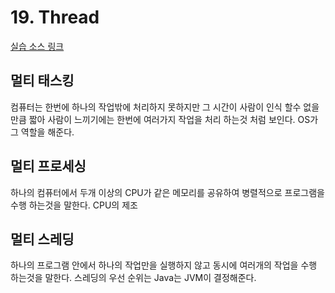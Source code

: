 # 19. Thread

[실습 소스 링크](https://github.com/jinrang2/TJS_BigData/tree/master/src/1_JAVA/ch19_thread/src/com)

## 멀티 태스킹

컴퓨터는 한번에 하나의 작업밖에 처리하지 못하지만 그 시간이 사람이 인식 할수 없을만큼 짧아 사람이 느끼기에는 한번에 여러가지 작업을 처리 하는것 처럼 보인다. OS가 그 역할을 해준다.

## 멀티 프로세싱

하나의 컴퓨터에서 두개 이상의 CPU가 같은 메모리를 공유하여 병렬적으로 프로그램을 수행 하는것을 말한다. CPU의 제조

## 멀티 스레딩

하나의 프로그램 안에서 하나의 작업만을 실행하지 않고 동시에 여러개의 작업을 수행 하는것을 말한다. 스레딩의 우선 순위는 Java는 JVM이 결정해준다.

